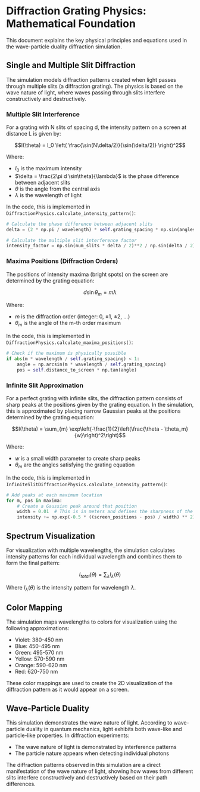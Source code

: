 # Diffraction Grating Physics: Mathematical Foundation

This document explains the key physical principles and equations used in the wave-particle duality diffraction simulation.

## Single and Multiple Slit Diffraction

The simulation models diffraction patterns created when light passes through multiple slits (a diffraction grating). The physics is based on the wave nature of light, where waves passing through slits interfere constructively and destructively.

### Multiple Slit Interference

For a grating with N slits of spacing d, the intensity pattern on a screen at distance L is given by:

$$I(\theta) = I_0 \left( \frac{\sin(N\delta/2)}{\sin(\delta/2)} \right)^2$$

Where:
- $I_0$ is the maximum intensity
- $\delta = \frac{2\pi d \sin\theta}{\lambda}$ is the phase difference between adjacent slits
- $\theta$ is the angle from the central axis
- $\lambda$ is the wavelength of light

In the code, this is implemented in `DiffractionPhysics.calculate_intensity_pattern()`:

```python
# Calculate the phase difference between adjacent slits
delta = (2 * np.pi / wavelength) * self.grating_spacing * np.sin(angles)

# Calculate the multiple slit interference factor
intensity_factor = np.sin(num_slits * delta / 2)**2 / np.sin(delta / 2)**2
```

### Maxima Positions (Diffraction Orders)

The positions of intensity maxima (bright spots) on the screen are determined by the grating equation:

$$d \sin\theta_m = m\lambda$$

Where:
- $m$ is the diffraction order (integer: 0, ±1, ±2, ...)
- $\theta_m$ is the angle of the m-th order maximum

In the code, this is implemented in `DiffractionPhysics.calculate_maxima_positions()`:

```python
# Check if the maximum is physically possible
if abs(m * wavelength / self.grating_spacing) < 1:
    angle = np.arcsin(m * wavelength / self.grating_spacing)
    pos = self.distance_to_screen * np.tan(angle)
```

### Infinite Slit Approximation

For a perfect grating with infinite slits, the diffraction pattern consists of sharp peaks at the positions given by the grating equation. In the simulation, this is approximated by placing narrow Gaussian peaks at the positions determined by the grating equation:

$$I(\theta) = \sum_{m} \exp\left(-\frac{1}{2}\left(\frac{\theta - \theta_m}{w}\right)^2\right)$$

Where:
- $w$ is a small width parameter to create sharp peaks
- $\theta_m$ are the angles satisfying the grating equation

In the code, this is implemented in `InfiniteSlitDiffractionPhysics.calculate_intensity_pattern()`:

```python
# Add peaks at each maximum location
for m, pos in maxima:
    # Create a Gaussian peak around that position
    width = 0.01  # This is in meters and defines the sharpness of the peak
    intensity += np.exp(-0.5 * ((screen_positions - pos) / width) ** 2)
```

## Spectrum Visualization

For visualization with multiple wavelengths, the simulation calculates intensity patterns for each individual wavelength and combines them to form the final pattern:

$$I_{total}(\theta) = \sum_{\lambda} I_{\lambda}(\theta)$$

Where $I_{\lambda}(\theta)$ is the intensity pattern for wavelength $\lambda$.

## Color Mapping

The simulation maps wavelengths to colors for visualization using the following approximations:

- Violet: 380-450 nm
- Blue: 450-495 nm
- Green: 495-570 nm
- Yellow: 570-590 nm
- Orange: 590-620 nm
- Red: 620-750 nm

These color mappings are used to create the 2D visualization of the diffraction pattern as it would appear on a screen.

## Wave-Particle Duality

This simulation demonstrates the wave nature of light. According to wave-particle duality in quantum mechanics, light exhibits both wave-like and particle-like properties. In diffraction experiments:

- The wave nature of light is demonstrated by interference patterns
- The particle nature appears when detecting individual photons

The diffraction patterns observed in this simulation are a direct manifestation of the wave nature of light, showing how waves from different slits interfere constructively and destructively based on their path differences. 